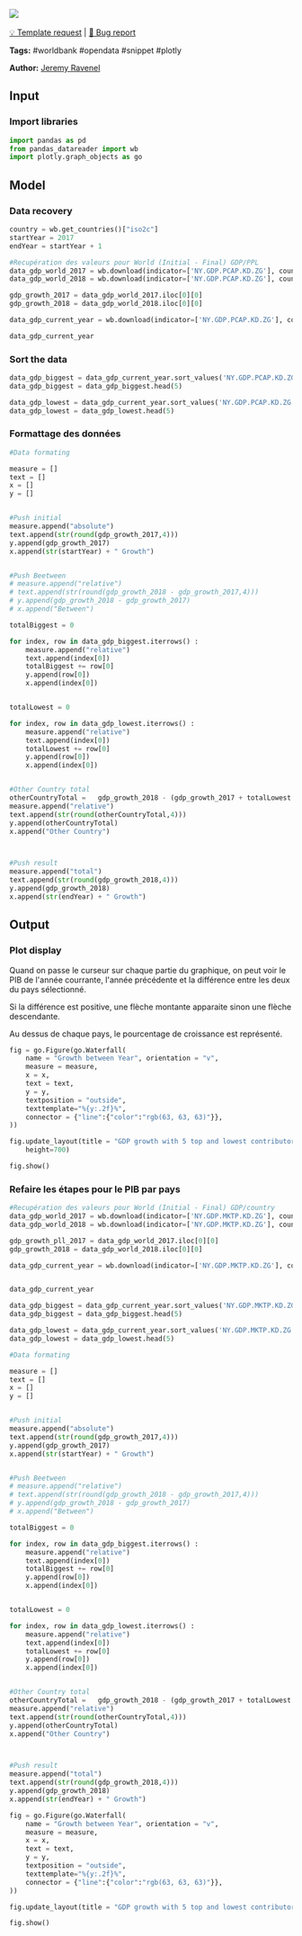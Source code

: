 <a href="https://app.naas.ai/user-redirect/naas/downloader?url=https://raw.githubusercontent.com/jupyter-naas/awesome-notebooks/master/WorldBank/WorldBank_GDP_contributors.ipynb" target="_parent"><img src="https://naasai-public.s3.eu-west-3.amazonaws.com/open_in_naas.svg"/></a><br><br><a href="https://github.com/jupyter-naas/awesome-notebooks/issues/new?assignees=&labels=&template=template-request.md&title=Tool+-+Action+of+the+notebook+">💡 Template request</a> | <a href="https://github.com/jupyter-naas/awesome-notebooks/issues/new?assignees=&labels=&template=bug_report.md&title=WorldBank+-+GDP+contributors:+Error+short+description">🚨 Bug report</a>

**Tags:** #worldbank #opendata #snippet #plotly

**Author:** [Jeremy Ravenel](https://www.linkedin.com/in/ACoAAAJHE7sB5OxuKHuzguZ9L6lfDHqw--cdnJg/)

## Input

### Import libraries


```python
import pandas as pd
from pandas_datareader import wb
import plotly.graph_objects as go
```

## Model

### Data recovery


```python
country = wb.get_countries()["iso2c"]
startYear = 2017
endYear = startYear + 1

#Recupération des valeurs pour World (Initial - Final) GDP/PPL
data_gdp_world_2017 = wb.download(indicator=['NY.GDP.PCAP.KD.ZG'], country=['WLD'], start=startYear, end=startYear)
data_gdp_world_2018 = wb.download(indicator=['NY.GDP.PCAP.KD.ZG'], country=['WLD'], start=endYear, end=endYear)

gdp_growth_2017 = data_gdp_world_2017.iloc[0][0]
gdp_growth_2018 = data_gdp_world_2018.iloc[0][0]

data_gdp_current_year = wb.download(indicator=['NY.GDP.PCAP.KD.ZG'], country=country, start=endYear, end=endYear)

data_gdp_current_year
```

### Sort the data


```python
data_gdp_biggest = data_gdp_current_year.sort_values('NY.GDP.PCAP.KD.ZG', ascending=False)
data_gdp_biggest = data_gdp_biggest.head(5)

data_gdp_lowest = data_gdp_current_year.sort_values('NY.GDP.PCAP.KD.ZG', ascending=True)
data_gdp_lowest = data_gdp_lowest.head(5)
```

### Formattage des données


```python
#Data formating

measure = []
text = []
x = []
y = []


#Push initial
measure.append("absolute")
text.append(str(round(gdp_growth_2017,4)))
y.append(gdp_growth_2017)
x.append(str(startYear) + " Growth")


#Push Beetween
# measure.append("relative")
# text.append(str(round(gdp_growth_2018 - gdp_growth_2017,4)))
# y.append(gdp_growth_2018 - gdp_growth_2017)
# x.append("Between")

totalBiggest = 0

for index, row in data_gdp_biggest.iterrows() :
    measure.append("relative")
    text.append(index[0])
    totalBiggest += row[0]
    y.append(row[0])
    x.append(index[0])


totalLowest = 0

for index, row in data_gdp_lowest.iterrows() :
    measure.append("relative")
    text.append(index[0])
    totalLowest += row[0]
    y.append(row[0])
    x.append(index[0])


#Other Country total
otherCountryTotal =   gdp_growth_2018 - (gdp_growth_2017 + totalLowest + totalBiggest)
measure.append("relative")
text.append(str(round(otherCountryTotal,4)))
y.append(otherCountryTotal)
x.append("Other Country")



#Push result
measure.append("total")
text.append(str(round(gdp_growth_2018,4)))
y.append(gdp_growth_2018)
x.append(str(endYear) + " Growth")


```

## Output

### Plot display

Quand on passe le curseur sur chaque partie du graphique, on peut voir le PIB de l'année courrante, l'année précédente et la différence entre les deux du pays sélectionné.

Si la différence est positive, une flèche montante apparaite sinon une flèche descendante.

Au dessus de chaque pays, le pourcentage de croissance est représenté.


```python
fig = go.Figure(go.Waterfall(
    name = "Growth between Year", orientation = "v",
    measure = measure,
    x = x,
    text = text,
    y = y,
    textposition = "outside",
    texttemplate="%{y:.2f}%",
    connector = {"line":{"color":"rgb(63, 63, 63)"}},
))

fig.update_layout(title = "GDP growth with 5 top and lowest contributors (per capita per country) ", showlegend = True, margin=dict(l=0, r=0, t=50, b=0),
    height=700)

fig.show()
```

### Refaire les étapes pour le PIB par pays


```python
#Recupération des valeurs pour World (Initial - Final) GDP/country
data_gdp_world_2017 = wb.download(indicator=['NY.GDP.MKTP.KD.ZG'], country=['WLD'], start=startYear, end=startYear)
data_gdp_world_2018 = wb.download(indicator=['NY.GDP.MKTP.KD.ZG'], country=['WLD'], start=endYear, end=endYear)

gdp_growth_pll_2017 = data_gdp_world_2017.iloc[0][0]
gdp_growth_2018 = data_gdp_world_2018.iloc[0][0]

data_gdp_current_year = wb.download(indicator=['NY.GDP.MKTP.KD.ZG'], country=country, start=endYear, end=endYear)


data_gdp_current_year
```


```python
data_gdp_biggest = data_gdp_current_year.sort_values('NY.GDP.MKTP.KD.ZG', ascending=False)
data_gdp_biggest = data_gdp_biggest.head(5)

data_gdp_lowest = data_gdp_current_year.sort_values('NY.GDP.MKTP.KD.ZG', ascending=True)
data_gdp_lowest = data_gdp_lowest.head(5)

```


```python
#Data formating

measure = []
text = []
x = []
y = []


#Push initial
measure.append("absolute")
text.append(str(round(gdp_growth_2017,4)))
y.append(gdp_growth_2017)
x.append(str(startYear) + " Growth")


#Push Beetween
# measure.append("relative")
# text.append(str(round(gdp_growth_2018 - gdp_growth_2017,4)))
# y.append(gdp_growth_2018 - gdp_growth_2017)
# x.append("Between")

totalBiggest = 0

for index, row in data_gdp_biggest.iterrows() :
    measure.append("relative")
    text.append(index[0])
    totalBiggest += row[0]
    y.append(row[0])
    x.append(index[0])


totalLowest = 0

for index, row in data_gdp_lowest.iterrows() :
    measure.append("relative")
    text.append(index[0])
    totalLowest += row[0]
    y.append(row[0])
    x.append(index[0])


#Other Country total
otherCountryTotal =   gdp_growth_2018 - (gdp_growth_2017 + totalLowest + totalBiggest)
measure.append("relative")
text.append(str(round(otherCountryTotal,4)))
y.append(otherCountryTotal)
x.append("Other Country")



#Push result
measure.append("total")
text.append(str(round(gdp_growth_2018,4)))
y.append(gdp_growth_2018)
x.append(str(endYear) + " Growth")
```


```python
fig = go.Figure(go.Waterfall(
    name = "Growth between Year", orientation = "v",
    measure = measure,
    x = x,
    text = text,
    y = y,
    textposition = "outside",
    texttemplate="%{y:.2f}%",
    connector = {"line":{"color":"rgb(63, 63, 63)"}},
))

fig.update_layout(title = "GDP growth with 5 top and lowest contributors (per country)", showlegend = True,margin=dict(l=0, r=0, t=50, b=0), height=700)

fig.show()
```
